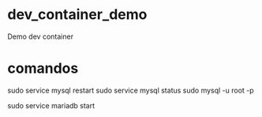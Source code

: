 # dev_container_demo
Demo dev container

# comandos
sudo service mysql restart
sudo service mysql status
sudo mysql -u root -p



sudo service mariadb start

